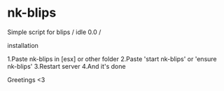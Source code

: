 # nk-blips
Simple script for blips / idle 0.0 /

installation

1.Paste nk-blips in [esx] or other folder
2.Paste 'start nk-blips' or 'ensure nk-blips'
3.Restart server
4.And it's done

Greetings <3
